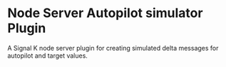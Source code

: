 # Node Server Autopilot simulator Plugin
A Signal K node server plugin for creating simulated delta messages for autopilot and target values.

